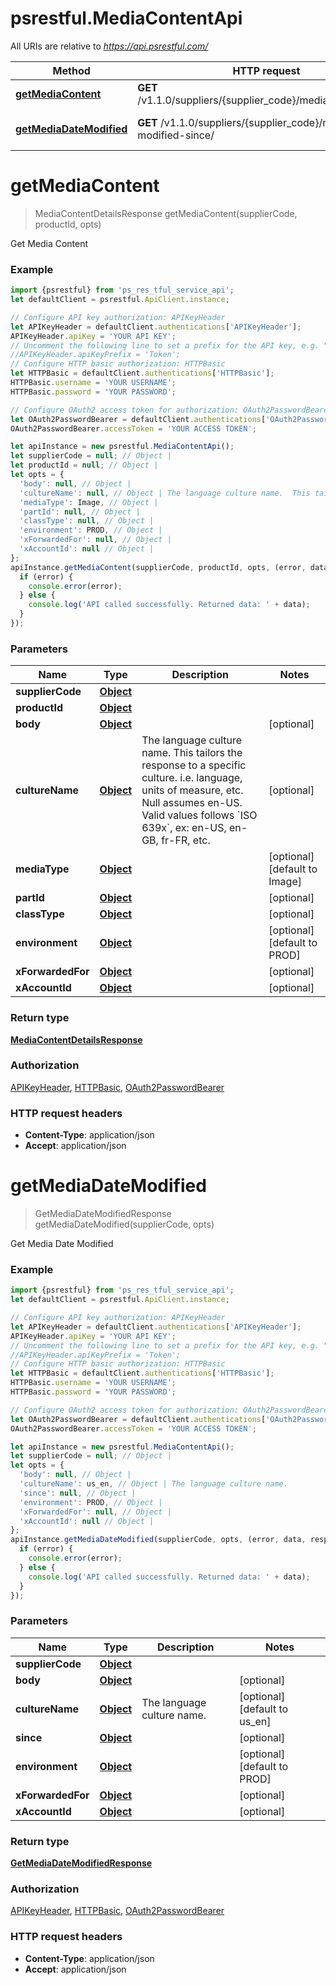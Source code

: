 # psrestful.MediaContentApi

All URIs are relative to *https://api.psrestful.com/*

Method | HTTP request | Description
------------- | ------------- | -------------
[**getMediaContent**](MediaContentApi.md#getMediaContent) | **GET** /v1.1.0/suppliers/{supplier_code}/medias/{product_id} | Get Media Content
[**getMediaDateModified**](MediaContentApi.md#getMediaDateModified) | **GET** /v1.1.0/suppliers/{supplier_code}/media-modified-since/ | Get Media Date Modified

<a name="getMediaContent"></a>
# **getMediaContent**
> MediaContentDetailsResponse getMediaContent(supplierCode, productId, opts)

Get Media Content

### Example
```javascript
import {psrestful} from 'ps_res_tful_service_api';
let defaultClient = psrestful.ApiClient.instance;

// Configure API key authorization: APIKeyHeader
let APIKeyHeader = defaultClient.authentications['APIKeyHeader'];
APIKeyHeader.apiKey = 'YOUR API KEY';
// Uncomment the following line to set a prefix for the API key, e.g. "Token" (defaults to null)
//APIKeyHeader.apiKeyPrefix = 'Token';
// Configure HTTP basic authorization: HTTPBasic
let HTTPBasic = defaultClient.authentications['HTTPBasic'];
HTTPBasic.username = 'YOUR USERNAME';
HTTPBasic.password = 'YOUR PASSWORD';

// Configure OAuth2 access token for authorization: OAuth2PasswordBearer
let OAuth2PasswordBearer = defaultClient.authentications['OAuth2PasswordBearer'];
OAuth2PasswordBearer.accessToken = 'YOUR ACCESS TOKEN';

let apiInstance = new psrestful.MediaContentApi();
let supplierCode = null; // Object | 
let productId = null; // Object | 
let opts = { 
  'body': null, // Object | 
  'cultureName': null, // Object | The language culture name.  This tailors the response to a specific culture. i.e. language, units of measure, etc. Null assumes en-US. Valid values follows `ISO 639x`, ex: en-US, en-GB, fr-FR, etc.
  'mediaType': Image, // Object | 
  'partId': null, // Object | 
  'classType': null, // Object | 
  'environment': PROD, // Object | 
  'xForwardedFor': null, // Object | 
  'xAccountId': null // Object | 
};
apiInstance.getMediaContent(supplierCode, productId, opts, (error, data, response) => {
  if (error) {
    console.error(error);
  } else {
    console.log('API called successfully. Returned data: ' + data);
  }
});
```

### Parameters

Name | Type | Description  | Notes
------------- | ------------- | ------------- | -------------
 **supplierCode** | [**Object**](.md)|  | 
 **productId** | [**Object**](.md)|  | 
 **body** | [**Object**](Object.md)|  | [optional] 
 **cultureName** | [**Object**](.md)| The language culture name.  This tailors the response to a specific culture. i.e. language, units of measure, etc. Null assumes en-US. Valid values follows &#x60;ISO 639x&#x60;, ex: en-US, en-GB, fr-FR, etc. | [optional] 
 **mediaType** | [**Object**](.md)|  | [optional] [default to Image]
 **partId** | [**Object**](.md)|  | [optional] 
 **classType** | [**Object**](.md)|  | [optional] 
 **environment** | [**Object**](.md)|  | [optional] [default to PROD]
 **xForwardedFor** | [**Object**](.md)|  | [optional] 
 **xAccountId** | [**Object**](.md)|  | [optional] 

### Return type

[**MediaContentDetailsResponse**](MediaContentDetailsResponse.md)

### Authorization

[APIKeyHeader](../README.md#APIKeyHeader), [HTTPBasic](../README.md#HTTPBasic), [OAuth2PasswordBearer](../README.md#OAuth2PasswordBearer)

### HTTP request headers

 - **Content-Type**: application/json
 - **Accept**: application/json

<a name="getMediaDateModified"></a>
# **getMediaDateModified**
> GetMediaDateModifiedResponse getMediaDateModified(supplierCode, opts)

Get Media Date Modified

### Example
```javascript
import {psrestful} from 'ps_res_tful_service_api';
let defaultClient = psrestful.ApiClient.instance;

// Configure API key authorization: APIKeyHeader
let APIKeyHeader = defaultClient.authentications['APIKeyHeader'];
APIKeyHeader.apiKey = 'YOUR API KEY';
// Uncomment the following line to set a prefix for the API key, e.g. "Token" (defaults to null)
//APIKeyHeader.apiKeyPrefix = 'Token';
// Configure HTTP basic authorization: HTTPBasic
let HTTPBasic = defaultClient.authentications['HTTPBasic'];
HTTPBasic.username = 'YOUR USERNAME';
HTTPBasic.password = 'YOUR PASSWORD';

// Configure OAuth2 access token for authorization: OAuth2PasswordBearer
let OAuth2PasswordBearer = defaultClient.authentications['OAuth2PasswordBearer'];
OAuth2PasswordBearer.accessToken = 'YOUR ACCESS TOKEN';

let apiInstance = new psrestful.MediaContentApi();
let supplierCode = null; // Object | 
let opts = { 
  'body': null, // Object | 
  'cultureName': us_en, // Object | The language culture name.
  'since': null, // Object | 
  'environment': PROD, // Object | 
  'xForwardedFor': null, // Object | 
  'xAccountId': null // Object | 
};
apiInstance.getMediaDateModified(supplierCode, opts, (error, data, response) => {
  if (error) {
    console.error(error);
  } else {
    console.log('API called successfully. Returned data: ' + data);
  }
});
```

### Parameters

Name | Type | Description  | Notes
------------- | ------------- | ------------- | -------------
 **supplierCode** | [**Object**](.md)|  | 
 **body** | [**Object**](Object.md)|  | [optional] 
 **cultureName** | [**Object**](.md)| The language culture name. | [optional] [default to us_en]
 **since** | [**Object**](.md)|  | [optional] 
 **environment** | [**Object**](.md)|  | [optional] [default to PROD]
 **xForwardedFor** | [**Object**](.md)|  | [optional] 
 **xAccountId** | [**Object**](.md)|  | [optional] 

### Return type

[**GetMediaDateModifiedResponse**](GetMediaDateModifiedResponse.md)

### Authorization

[APIKeyHeader](../README.md#APIKeyHeader), [HTTPBasic](../README.md#HTTPBasic), [OAuth2PasswordBearer](../README.md#OAuth2PasswordBearer)

### HTTP request headers

 - **Content-Type**: application/json
 - **Accept**: application/json

